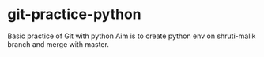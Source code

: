 # git-practice-python
Basic practice of Git with python
Aim is to create python env on shruti-malik branch and merge with master.
